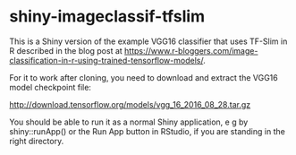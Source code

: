 # shiny-imageclassif-tfslim

This is a Shiny version of the example VGG16 classifier that uses TF-Slim in R described in the blog post at https://www.r-bloggers.com/image-classification-in-r-using-trained-tensorflow-models/.

For it to work after cloning, you need to download and extract the VGG16 model checkpoint file:

http://download.tensorflow.org/models/vgg_16_2016_08_28.tar.gz

You should be able to run it as a normal Shiny application, e g by shiny::runApp() or the Run App button in RStudio, if you are standing in the right directory.